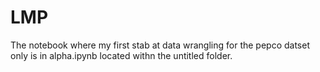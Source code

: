 # LMP

The notebook where my first stab at data wrangling for the pepco datset only is in alpha.ipynb located withn the untitled folder. 
